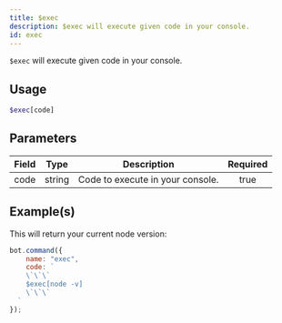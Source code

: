 ```yaml
---
title: $exec
description: $exec will execute given code in your console.
id: exec
---
```


`$exec` will execute given code in your console.

## Usage

```php
$exec[code]
```

## Parameters

| Field | Type   | Description                      | Required |
| ----- | ------ | -------------------------------- | :------: |
| code  | string | Code to execute in your console. |   true   |

## Example(s)

This will return your current node version:

```javascript
bot.command({
    name: "exec",
    code: `
    \`\`\`
    $exec[node -v]
    \`\`\`
  `
});
```